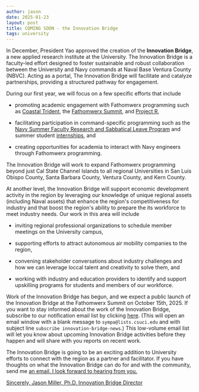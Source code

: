 ```yaml
---
author: jason
date: 2025-01-23
layout: post
title: COMING SOON - the Innovation Bridge
tags: university
---
```


In December, President Yao approved the creation of the **Innovation Bridge**, a new applied research institute at the University.  The Innovation Bridge is a faculty-led effort designed to foster sustainable and robust collaboration between the University and Navy commands at Naval Base Ventura County (NBVC).  Acting as a portal, The Innovation Bridge will facilitate and catalyze partnerships, providing a structured pathway for engagement.  

During our first year, we will focus on a few specific efforts that include

* promoting academic engagement with Fathomwerx programming such as [Coastal Trident](https://antx.org/coastal-trident/), the [Fathomwerx Summit](https://www.fathomwerx.com/fathomwerx-summit), and [Project R](https://www.diu.mil/replicator),

* facilitating participation in command-specific programming such as the [Navy Summer Faculty Research  and Sabbatical Leave Program](http://onroutreach-summer-faculty-research-sabbatical.com) and summer student [internships](https://www.navalsteminterns.us/nreip/), and 

* creating opportunities for academia to interact with Navy engineers through Fathomwerx programming.

The Innovation Bridge will work to expand Fathomwerx programming beyond just Cal State Channel Islands to all regional Universities in San Luis Obispo County, Santa Barbara County, Ventura County, and Kern County.

At another level, the Innovation Bridge will support economic development activity in the region by leveraging our knowledge of unique regional assets (including Naval assets) that enhance the region's competitiveness for industry and that boost the region's ability to prepare the its workforce to meet industry needs.  Our work in this area will include

* inviting regional professional organizations to schedule member meetings on the University campus, 

* supporting efforts to attract autonomous air mobility companies to the region, 

* convening stakeholder conversations about industry challenges and how we can leverage loccal talent and creativity to solve them, and

* working with industry and education providers to identify and support upskilling programs for students and members of our workforce.

Work of the Innovation Bridge has begun, and we expect a public launch of the Innovation Bridge at the Fathomwerx Summit on October 15th, 2025.  If you want to stay informed about the work of the Innovation Bridge, subscribe to our notification email list by clicking <a href="mailto:sympa@lists.csuci.edu, jason.miller@csuci.edu?subject=subscribe innovation-bridge-news" target="_blank">here</a>.  (This will open an email window with a blank message to `sympa@lists.csuci.edu` and with subject line `subscribe innovation-bridge-news`.)  This low-volume email list will let you know about upcoming Innovation Bridge activities before they happen and will share with you reports on recent work.

The Innovation Bridge is going to be an exciting addition to University efforts to connect with the region as a partner and facilitator.  If you have thoughts on what the Innovation Bridge can do for and with the community, send me <a href="mailto:jason.miller@csuci.edu?subject=What the Innovation Bridge can do for the community" target="_blank">an email.  I look forward to hearing from you.

Sincerely,
Jason Miller, Ph.D.
Innovation Bridge Director